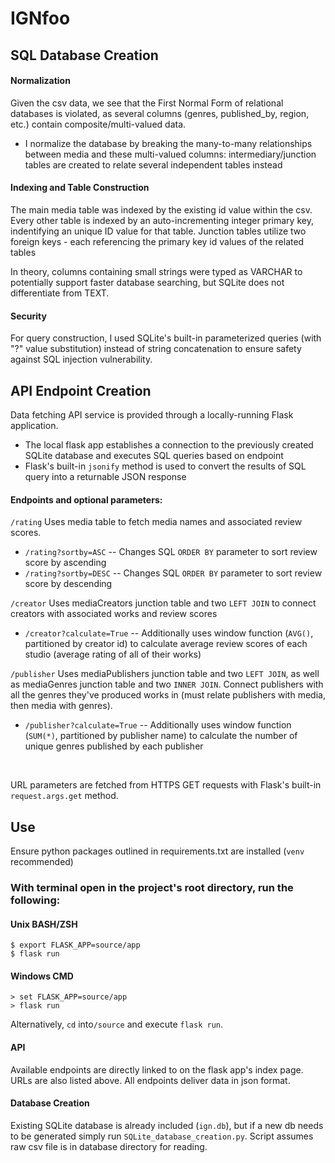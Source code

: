 # IGNfoo

## SQL Database Creation

#### Normalization
Given the csv data, we see that the First Normal Form of relational databases is violated, as several columns (genres, published_by, region, etc.) contain composite/multi-valued data.
- I normalize the database by breaking the many-to-many relationships between media and these multi-valued columns: intermediary/junction tables are created to relate several independent tables instead

#### Indexing and Table Construction

The main media table was indexed by the existing id value within the csv.
Every other table is indexed by an auto-incrementing integer primary key, indentifying an unique ID value for that table. 
Junction tables utilize two foreign keys - each referencing the primary key id values of the related tables

In theory, columns containing small strings were typed as VARCHAR to potentially support faster database searching, but SQLite does not differentiate from TEXT.

#### Security 
For query construction, I used SQLite's built-in parameterized queries (with "?" value substitution) instead of string concatenation to ensure safety against SQL injection vulnerability.





## API Endpoint Creation
Data fetching API service is provided through a locally-running Flask application. 
- The local flask app establishes a connection to the previously created SQLite database and executes SQL queries based on endpoint
- Flask's built-in  ```jsonify``` method is used to convert the results of SQL query into a returnable JSON response


#### Endpoints and optional parameters:
```/rating```
Uses media table to fetch media names and associated review scores.
 - ```/rating?sortby=ASC```
 -- Changes SQL ```ORDER BY``` parameter to sort review score by ascending
 - ```/rating?sortby=DESC```
  -- Changes SQL ```ORDER BY``` parameter to sort review score by descending

```/creator```
Uses mediaCreators junction table and two ```LEFT JOIN``` to connect creators with associated works and review scores
- ```/creator?calculate=True```
-- Additionally uses window function  (```AVG()```, partitioned by creator id) to calculate average review scores of each studio (average rating of all of their works)

```/publisher```
Uses mediaPublishers junction table and two ```LEFT JOIN```, as well as mediaGenres junction table and two  ```INNER JOIN```. Connect publishers with all the genres they've produced works in (must relate publishers with media, then media with genres).
- ```/publisher?calculate=True```
-- Additionally uses window function  (```SUM(*)```, partitioned by publisher name) to calculate the number of unique genres published by each publisher

<br>

URL parameters are fetched from HTTPS GET requests with Flask's built-in ```request.args.get``` method.

## Use
Ensure python packages outlined in requirements.txt are installed (```venv``` recommended)

### With terminal open in the project's root directory, run the following:
#### Unix BASH/ZSH
```
$ export FLASK_APP=source/app
$ flask run
```

#### Windows CMD
```
> set FLASK_APP=source/app
> flask run
```
Alternatively, ```cd``` into```/source``` and execute ```flask run```.

#### API
Available endpoints are directly linked to on the flask app's index page. URLs are also listed above. All endpoints deliver data in json format. 

#### Database Creation
Existing SQLite database is already included (```ign.db```), but if a new db needs to be generated simply run ```SQLite_database_creation.py```. Script assumes raw csv file is in database directory for reading.






